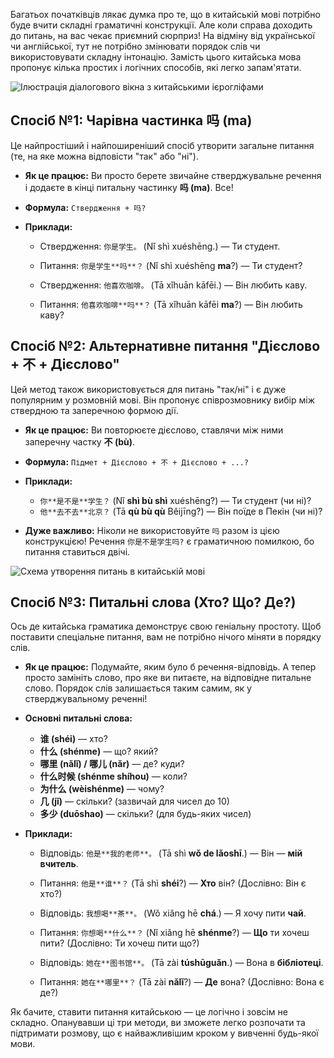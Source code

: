 Багатьох початківців лякає думка про те, що в китайській мові потрібно буде вчити складні граматичні конструкції. Але коли справа доходить до питань, на вас чекає приємний сюрприз! На відміну від української чи англійської, тут не потрібно змінювати порядок слів чи використовувати складну інтонацію. Замість цього китайська мова пропонує кілька простих і логічних способів, які легко запам'ятати.

![Ілюстрація діалогового вікна з китайськими ієрогліфами](images/blog/chinese-question.jpg)

## Спосіб №1: Чарівна частинка 吗 (ma)

Це найпростіший і найпоширеніший спосіб утворити загальне питання (те, на яке можна відповісти "так" або "ні").

*   **Як це працює:** Ви просто берете звичайне стверджувальне речення і додаєте в кінці питальну частинку **吗 (ma)**. Все!

*   **Формула:** `Ствердження + 吗?`

*   **Приклади:**
    *   Ствердження: `你是学生。` (Nǐ shì xuéshēng.) — Ти студент.
    *   Питання: `你是学生**吗**？` (Nǐ shì xuéshēng **ma**?) — Ти студент?

    *   Ствердження: `他喜欢咖啡。` (Tā xǐhuān kāfēi.) — Він любить каву.
    *   Питання: `他喜欢咖啡**吗**？` (Tā xǐhuān kāfēi **ma**?) — Він любить каву?

## Спосіб №2: Альтернативне питання "Дієслово + 不 + Дієслово"

Цей метод також використовується для питань "так/ні" і є дуже популярним у розмовній мові. Він пропонує співрозмовнику вибір між ствердною та заперечною формою дії.

*   **Як це працює:** Ви повторюєте дієслово, ставлячи між ними заперечну частку **不 (bù)**.

*   **Формула:** `Підмет + Дієслово + 不 + Дієслово + ...?`

*   **Приклади:**
    *   `你**是不是**学生？` (Nǐ **shì bù shì** xuéshēng?) — Ти студент (чи ні)?
    *   `他**去不去**北京？` (Tā **qù bù qù** Běijīng?) — Він поїде в Пекін (чи ні)?

*   **Дуже важливо:** Ніколи не використовуйте `吗` разом із цією конструкцією! Речення `你是不是学生吗?` є граматичною помилкою, бо питання ставиться двічі.

![Схема утворення питань в китайській мові](images/blog/chinese-question-structure.jpg)

## Спосіб №3: Питальні слова (Хто? Що? Де?)

Ось де китайська граматика демонструє свою геніальну простоту. Щоб поставити спеціальне питання, вам не потрібно нічого міняти в порядку слів.

*   **Як це працює:** Подумайте, яким було б речення-відповідь. А тепер просто замініть слово, про яке ви питаєте, на відповідне питальне слово. Порядок слів залишається таким самим, як у стверджувальному реченні!

*   **Основні питальні слова:**
    *   **谁 (shéi)** — хто?
    *   **什么 (shénme)** — що? який?
    *   **哪里 (nǎlǐ) / 哪儿 (nǎr)** — де? куди?
    *   **什么时候 (shénme shíhou)** — коли?
    *   **为什么 (wèishénme)** — чому?
    *   **几 (jǐ)** — скільки? (зазвичай для чисел до 10)
    *   **多少 (duōshao)** — скільки? (для будь-яких чисел)

*   **Приклади:**
    *   Відповідь: `他是**我的老师**。` (Tā shì **wǒ de lǎoshī**.) — Він — **мій вчитель**.
    *   Питання: `他是**谁**？` (Tā shì **shéi**?) — **Хто** він? (Дослівно: Він є хто?)

    *   Відповідь: `我想喝**茶**。` (Wǒ xiǎng hē **chá**.) — Я хочу пити **чай**.
    *   Питання: `你想喝**什么**？` (Nǐ xiǎng hē **shénme**?) — **Що** ти хочеш пити? (Дослівно: Ти хочеш пити що?)

    *   Відповідь: `她在**图书馆**。` (Tā zài **túshūguǎn**.) — Вона в **бібліотеці**.
    *   Питання: `她在**哪里**？` (Tā zài **nǎlǐ**?) — **Де** вона? (Дослівно: Вона є де?)

Як бачите, ставити питання китайською — це логічно і зовсім не складно. Опанувавши ці три методи, ви зможете легко розпочати та підтримати розмову, що є найважливішим кроком у вивченні будь-якої мови.
